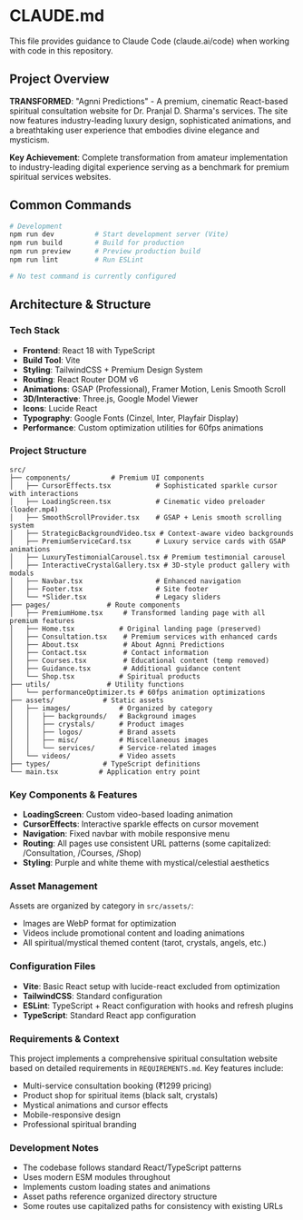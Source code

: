 # CLAUDE.md

This file provides guidance to Claude Code (claude.ai/code) when working with code in this repository.

## Project Overview
**TRANSFORMED**: "Agnni Predictions" - A premium, cinematic React-based spiritual consultation website for Dr. Pranjal D. Sharma's services. The site now features industry-leading luxury design, sophisticated animations, and a breathtaking user experience that embodies divine elegance and mysticism.

**Key Achievement**: Complete transformation from amateur implementation to industry-leading digital experience serving as a benchmark for premium spiritual services websites.

## Common Commands
```bash
# Development
npm run dev          # Start development server (Vite)
npm run build        # Build for production
npm run preview      # Preview production build
npm run lint         # Run ESLint

# No test command is currently configured
```

## Architecture & Structure

### Tech Stack
- **Frontend**: React 18 with TypeScript
- **Build Tool**: Vite
- **Styling**: TailwindCSS + Premium Design System
- **Routing**: React Router DOM v6
- **Animations**: GSAP (Professional), Framer Motion, Lenis Smooth Scroll
- **3D/Interactive**: Three.js, Google Model Viewer
- **Icons**: Lucide React
- **Typography**: Google Fonts (Cinzel, Inter, Playfair Display)
- **Performance**: Custom optimization utilities for 60fps animations

### Project Structure
```
src/
├── components/          # Premium UI components
│   ├── CursorEffects.tsx           # Sophisticated sparkle cursor with interactions
│   ├── LoadingScreen.tsx           # Cinematic video preloader (loader.mp4)
│   ├── SmoothScrollProvider.tsx    # GSAP + Lenis smooth scrolling system
│   ├── StrategicBackgroundVideo.tsx # Context-aware video backgrounds
│   ├── PremiumServiceCard.tsx      # Luxury service cards with GSAP animations
│   ├── LuxuryTestimonialCarousel.tsx # Premium testimonial carousel
│   ├── InteractiveCrystalGallery.tsx # 3D-style product gallery with modals
│   ├── Navbar.tsx                  # Enhanced navigation
│   ├── Footer.tsx                  # Site footer
│   └── *Slider.tsx                 # Legacy sliders
├── pages/              # Route components
│   ├── PremiumHome.tsx     # Transformed landing page with all premium features
│   ├── Home.tsx           # Original landing page (preserved)
│   ├── Consultation.tsx    # Premium services with enhanced cards
│   ├── About.tsx           # About Agnni Predictions
│   ├── Contact.tsx         # Contact information
│   ├── Courses.tsx         # Educational content (temp removed)
│   ├── Guidance.tsx        # Additional guidance content
│   └── Shop.tsx           # Spiritual products
├── utils/              # Utility functions
│   └── performanceOptimizer.ts # 60fps animation optimizations
├── assets/            # Static assets
│   ├── images/            # Organized by category
│   │   ├── backgrounds/   # Background images
│   │   ├── crystals/      # Product images
│   │   ├── logos/         # Brand assets
│   │   ├── misc/          # Miscellaneous images
│   │   └── services/      # Service-related images
│   └── videos/            # Video assets
├── types/             # TypeScript definitions
└── main.tsx          # Application entry point
```

### Key Components & Features
- **LoadingScreen**: Custom video-based loading animation
- **CursorEffects**: Interactive sparkle effects on cursor movement
- **Navigation**: Fixed navbar with mobile responsive menu
- **Routing**: All pages use consistent URL patterns (some capitalized: /Consultation, /Courses, /Shop)
- **Styling**: Purple and white theme with mystical/celestial aesthetics

### Asset Management
Assets are organized by category in `src/assets/`:
- Images are WebP format for optimization
- Videos include promotional content and loading animations
- All spiritual/mystical themed content (tarot, crystals, angels, etc.)

### Configuration Files
- **Vite**: Basic React setup with lucide-react excluded from optimization
- **TailwindCSS**: Standard configuration
- **ESLint**: TypeScript + React configuration with hooks and refresh plugins
- **TypeScript**: Standard React app configuration

### Requirements & Context
This project implements a comprehensive spiritual consultation website based on detailed requirements in `REQUIREMENTS.md`. Key features include:
- Multi-service consultation booking (₹1299 pricing)
- Product shop for spiritual items (black salt, crystals)
- Mystical animations and cursor effects
- Mobile-responsive design
- Professional spiritual branding

### Development Notes
- The codebase follows standard React/TypeScript patterns
- Uses modern ESM modules throughout
- Implements custom loading states and animations
- Asset paths reference organized directory structure
- Some routes use capitalized paths for consistency with existing URLs